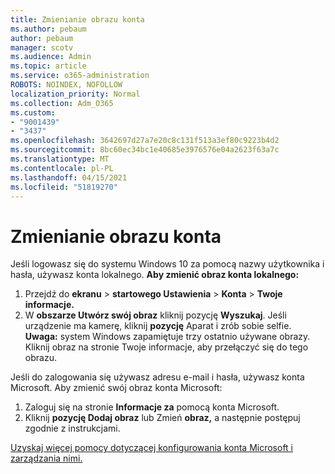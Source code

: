 ```yaml
---
title: Zmienianie obrazu konta
ms.author: pebaum
author: pebaum
manager: scotv
ms.audience: Admin
ms.topic: article
ms.service: o365-administration
ROBOTS: NOINDEX, NOFOLLOW
localization_priority: Normal
ms.collection: Adm_O365
ms.custom:
- "9001439"
- "3437"
ms.openlocfilehash: 3642697d27a7e20c8c131f513a3ef80c9223b4d2
ms.sourcegitcommit: 8bc60ec34bc1e40685e3976576e04a2623f63a7c
ms.translationtype: MT
ms.contentlocale: pl-PL
ms.lasthandoff: 04/15/2021
ms.locfileid: "51819270"
---
```

# <a name="change-account-picture"></a>Zmienianie obrazu konta

Jeśli logowasz się do systemu Windows 10 za pomocą nazwy użytkownika i hasła, używasz konta lokalnego. **Aby zmienić obraz konta lokalnego:**

1. Przejdź do **ekranu**  >  **startowego Ustawienia**  >  **Konta**  >  **Twoje informacje.**
2. W **obszarze Utwórz swój obraz** kliknij pozycję **Wyszukaj**. Jeśli urządzenie ma kamerę, kliknij **pozycję** Aparat i zrób sobie selfie. 
    **Uwaga:** system Windows zapamiętuje trzy ostatnio używane obrazy. Kliknij obraz na stronie Twoje informacje, aby przełączyć się do tego obrazu.

Jeśli do zalogowania się używasz adresu e-mail i hasła, używasz konta Microsoft. Aby zmienić swój obraz konta Microsoft:

1. Zaloguj się na stronie **Informacje za** pomocą konta Microsoft.
2. Kliknij **pozycję Dodaj obraz** lub Zmień **obraz,** a następnie postępuj zgodnie z instrukcjami.

[Uzyskaj więcej pomocy dotyczącej konfigurowania konta Microsoft i zarządzania nimi.](https://support.microsoft.com/products/microsoft-account?category=manage-account)
